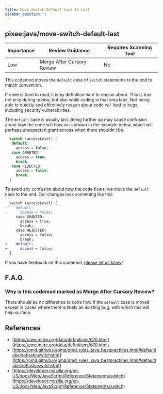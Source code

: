 ```yaml
---
title: Move Switch Default Case to Last
sidebar_position: 1
---
```


## pixee:java/move-switch-default-last

| Importance | Review Guidance            | Requires Scanning Tool |
|------------|----------------------------|------------------------|
| Low        | Merge After Cursory Review | No                     |

This codemod moves the `default` case of `switch` statements to the end to match convention.

If code is hard to read, it is by definition hard to reason about. This is true not only during review, but also while coding in that area later. Not being able to quickly and effectively reason about code will lead to bugs, including security vulnerabilities.

The `default` case is usually last. Being further up may cause confusion about how the code will flow as is shown in the example below, which will perhaps unexpected grant access when there shouldn't be:

```java
  switch (accessLevel) {
   default:
     access = false;
   case GRANTED:
     access = true;
     break;
   case REJECTED:
     access = false;
     break;
  }
```

To avoid any confusion about how the code flows, we move the `default` case to the end. Our changes look something like this:

```diff
  switch (accessLevel) {
-    default:
-      access = false;
     case GRANTED:
       access = true;
       break;
     case REJECTED:
       access = false;
       break;
+    default:
+      access = false;
  }
```

If you have feedback on this codemod, [please let us know](mailto:feedback@pixee.ai)!

## F.A.Q.

### Why is this codemod marked as Merge After Cursory Review?

There should be no difference to code flow if the `default` case is moved except in cases where there is likely an existing bug, with which this will help surface.

## References
 * [https://cwe.mitre.org/data/definitions/670.html](https://cwe.mitre.org/data/definitions/670.html)
 * [https://pmd.github.io/pmd/pmd_rules_java_bestpractices.html#defaultlabelnotlastinswitchstmt](https://pmd.github.io/pmd/pmd_rules_java_bestpractices.html#defaultlabelnotlastinswitchstmt)
 * [https://developer.mozilla.org/en-US/docs/Web/JavaScript/Reference/Statements/switch](https://developer.mozilla.org/en-US/docs/Web/JavaScript/Reference/Statements/switch)

